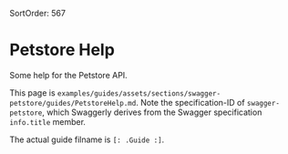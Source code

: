SortOrder: 567

# Petstore Help

Some help for the Petstore API.

This page is `examples/guides/assets/sections/swagger-petstore/guides/PetstoreHelp.md`. Note the specification-ID of `swagger-petstore`, which Swaggerly derives from the Swagger specification `info.title` member.

The actual guide filname is `[: .Guide :]`.
